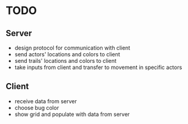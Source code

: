 # TODO

## Server
- design protocol for communication with client
- send actors' locations and colors to client
- send trails' locations and colors to client
- take inputs from client and transfer to movement in specific actors

## Client
- receive data from server
- choose bug color
- show grid and populate with data from server